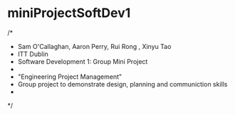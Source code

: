 # miniProjectSoftDev1
/*
 * Sam O'Callaghan, Aaron Perry, Rui Rong , Xinyu Tao
 * ITT Dublin
 * Software Development 1: Group Mini Project
 *
 * "Engineering Project Management"
 * Group project to demonstrate design, planning and communiction skills
 *
 */
